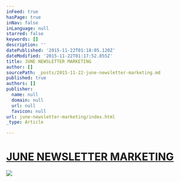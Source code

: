 ```yaml
---
inFeed: true
hasPage: true
inNav: false
inLanguage: null
starred: false
keywords: []
description: ''
datePublished: '2015-11-22T01:18:05.120Z'
dateModified: '2015-11-22T01:17:52.855Z'
title: JUNE NEWSLETTER MARKETING
author: []
sourcePath: _posts/2015-11-22-june-newsletter-marketing.md
published: true
authors: []
publisher:
  name: null
  domain: null
  url: null
  favicon: null
url: june-newsletter-marketing/index.html
_type: Article

---
```

# [JUNE NEWSLETTER MARKETING][0]
![](https://the-grid-user-content.s3-us-west-2.amazonaws.com/74a7b164-de76-40a2-8e41-52f7a9f3772d.png)

[0]: http://june.marketing/